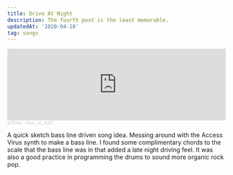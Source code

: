 ```yaml
---
title: Drive At Night
description: The fourth post is the least memorable.
updatedAt: '2020-04-18'
tag: songs
---
```


<iframe width="100%" height="166" scrolling="no" frameborder="no" allow="autoplay" src="https://w.soundcloud.com/player/?url=https%3A//api.soundcloud.com/tracks/981308746&color=%23380000&auto_play=false&hide_related=false&show_comments=true&show_user=true&show_reposts=false&show_teaser=true"></iframe><div style="font-size: 10px; color: #cccccc;line-break: anywhere;word-break: normal;overflow: hidden;white-space: nowrap;text-overflow: ellipsis; font-family: Interstate,Lucida Grande,Lucida Sans Unicode,Lucida Sans,Garuda,Verdana,Tahoma,sans-serif;font-weight: 100;"><a href="https://soundcloud.com/gr0knar" title="gr0knar" target="_blank" style="color: #cccccc; text-decoration: none;">gr0knar</a> · <a href="https://soundcloud.com/gr0knar/drive_at_night" title="drive_at_night" target="_blank" style="color: #cccccc; text-decoration: none;">drive_at_night</a></div>

A quick sketch bass line driven song idea.
Messing around with the Access Virus synth to make a bass line.
I found some complimentary chords to the scale that the bass line was in that added a late night driving feel.
It was also a good practice in programming the drums to sound more organic rock pop.